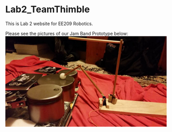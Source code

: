 # Lab2_TeamThimble
This is Lab 2 website for EE209 Robotics. 

Please see the pictures of our Jam Band Prototype below:
![](./images/drum.png)
